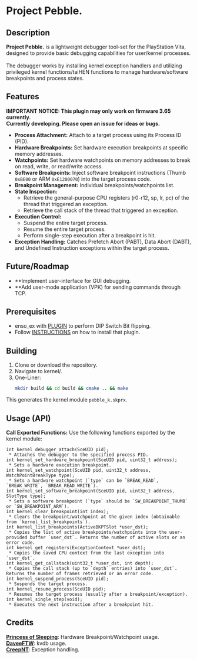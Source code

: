 # Project Pebble.

## Description

**Project Pebble.** is a lightweight debugger tool-set for the PlayStation Vita, designed to provide basic debugging capabilities for user/kernel processes.\
\
The debugger works by installing kernel exception handlers and utilizing privileged kernel functions/taiHEN functions to manage hardware/software breakpoints and process states.

## Features
**IMPORTANT NOTICE: This plugin may only work on firmware 3.65 currently.\
Currently developing. Please open an issue for ideas or bugs.**
* **Process Attachment:** Attach to a target process using its Process ID (PID).
* **Hardware Breakpoints:** Set hardware execution breakpoints at specific memory addresses.
* **Watchpoints:** Set hardware watchpoints on memory addresses to break on read, write, or read/write access.
* **Software Breakpoints:** Inject software breakpoint instructions (Thumb `0xBE00` or ARM `0xE1200070`) into the target process code.
* **Breakpoint Management:** Individual breakpoints/watchpoints list.
* **State Inspection:**
    * Retrieve the general-purpose CPU registers (r0-r12, sp, lr, pc) of the thread that triggered an exception.
    * Retrieve the call stack of the thread that triggered an exception.
* **Execution Control:**
    * Suspend the entire target process.
    * Resume the entire target process.
    * Perform single-step execution after a breakpoint is hit.
* **Exception Handling:** Catches Prefetch Abort (PABT), Data Abort (DABT), and Undefined Instruction exceptions within the target process.

## Future/Roadmap
* **Implement user-interface for GUI debugging.
* **Add user-mode application (VPK) for sending commands through TCP.

## Prerequisites

* enso_ex with [PLUGIN](https://github.com/Ishiharaerika/setdip/raw/refs/heads/main/bin/HWBKPTdip.skprx) to perform DIP Switch Bit flipping.
* Follow [INSTRUCTIONS](https://github.com/SKGleba/enso_ex?tab=readme-ov-file#synchronize-enso_ex-plugins) on how to install that plugin.

## Building

1.  Clone or download the repository.
2.  Navigate to kernel/.
3.  One-Liner:
    ```bash
    mkdir build && cd build && cmake .. && make
    ```

This generates the kernel module `pebble_k.skprx`.

## Usage (API)

**Call Exported Functions:** Use the following functions exported by the kernel module:

    int kernel_debugger_attach(SceUID pid);
     * Attaches the debugger to the specified process PID.
    int kernel_set_hardware_breakpoint(SceUID pid, uint32_t address);
     * Sets a hardware execution breakpoint.
    int kernel_set_watchpoint(SceUID pid, uint32_t address, WatchPointBreakType type);
     * Sets a hardware watchpoint (`type` can be `BREAK_READ`, `BREAK_WRITE`, `BREAK_READ_WRITE`).
    int kernel_set_software_breakpoint(SceUID pid, uint32_t address, SlotType type);
     * Sets a software breakpoint (`type` should be `SW_BREAKPOINT_THUMB` or `SW_BREAKPOINT_ARM`).
    int kernel_clear_breakpoint(int index);
     * Clears the breakpoint/watchpoint at the given index (obtainable from `kernel_list_breakpoints`).
    int kernel_list_breakpoints(ActiveBKPTSlot *user_dst);
     * Copies the list of active breakpoints/watchpoints into the user-provided buffer `user_dst`. Returns the number of active slots or an error code.
    int kernel_get_registers(ExceptionContext *user_dst);
     * Copies the saved CPU context from the last exception into `user_dst`.
    int kernel_get_callstack(uint32_t *user_dst, int depth);
     * Copies the call stack (up to `depth` entries) into `user_dst`. Returns the number of frames retrieved or an error code.
    int kernel_suspend_process(SceUID pid);
     * Suspends the target process.
    int kernel_resume_process(SceUID pid);
     * Resumes the target process (usually after a breakpoint/exception).
    int kernel_single_step(void);
     * Executes the next instruction after a breakpoint hit.

## Credits
[**Princess of Sleeping**](https://github.com/Princess-of-Sleeping): Hardware Breakpoint/Watchpoint usage.\
[**DaveeFTW**](https://github.com/DaveeFTW): kvdb usage.\
[**CreepNT**](https://github.com/CreepNT): Exception handling.
